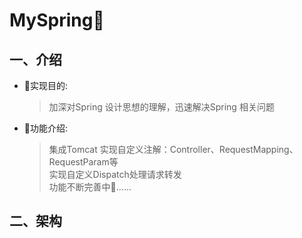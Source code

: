 # MySpring🚀

## 一、介绍
*  🚩实现目的:
    > 加深对Spring 设计思想的理解，迅速解决Spring 相关问题
    
*  🚩功能介绍:
    > 集成Tomcat
    > 实现自定义注解：Controller、RequestMapping、RequestParam等    
    > 实现自定义Dispatch处理请求转发    
    > 功能不断完善中🚧......
    
## 二、架构
